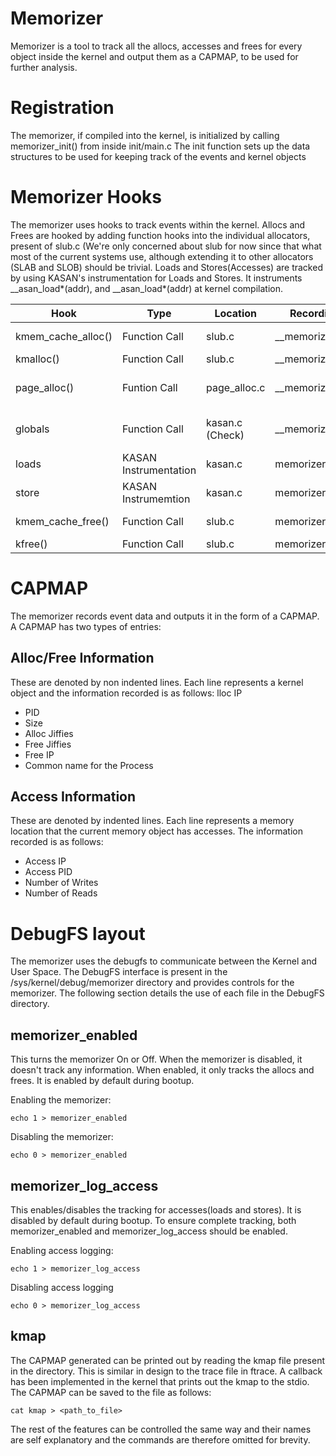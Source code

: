 # Memorizer
Memorizer is a tool to track all the allocs, accesses and frees for every object inside the kernel and output them as a CAPMAP, to be used for further analysis.

# Registration
The memorizer, if compiled into the kernel, is initialized by calling memorizer_init() from inside init/main.c 
The init function sets up the data structures to be used for keeping track of the events and kernel objects 

# Memorizer Hooks
The memorizer uses hooks to track events within the kernel. 
Allocs and Frees are hooked by adding function hooks into the individual allocators, present of slub.c (We're only concerned about slub for now since that what most of the current systems use, although extending it to other allocators (SLAB and SLOB) should be trivial.
Loads and Stores(Accesses) are tracked by using KASAN's instrumentation for Loads and Stores. It instruments __asan_load*(addr), and __asan_load*(addr) at kernel compilation. 

Hook | Type | Location | Recording Function | Description
--- | --- | --- | --- | ---
kmem_cache_alloc() | Function Call | slub.c | __memorizer_kmalloc() | Records kmem_cache_alloc()
kmalloc() | Function Call | slub.c | __memorizer_kmalloc() | Records kmalloc()
page_alloc() | Funtion Call | page_alloc.c | __memorizer_kmalloc() | Records page_alloc() (NEEDS FIXING)
globals | Function Call | kasan.c (Check) | __memorizer_kmalloc() | Records globals (NEED to record Alloc Addr)
loads | KASAN Instrumentation | kasan.c | memorizer_mem_access() | Records loads
store | KASAN Instrumemtion | kasan.c | memorizer_mem_access() | Records Stores
kmem_cache_free() | Function Call | slub.c | memorizer_free_kobj() | Records kmem_cache_free()
kfree() | Function Call | slub.c | memorizer_free_kobj() | Records the kfree()

# CAPMAP 
The memorizer records event data and outputs it in the form of a CAPMAP. A CAPMAP has two types of entries:
## Alloc/Free Information
These are denoted by non indented lines. Each line represents a kernel object and the information recorded is as follows:
lloc IP
* PID
* Size
* Alloc Jiffies
* Free Jiffies
* Free IP 
* Common name for the Process
    
## Access Information
These are denoted by indented lines. Each line represents a memory location that the current memory object has accesses. The information recorded is as follows:
* Access IP 
* Access PID
* Number of Writes
* Number of Reads

# DebugFS layout
The memorizer uses the debugfs to communicate between the Kernel and User Space. The DebugFS interface is present in the /sys/kernel/debug/memorizer directory and provides controls for the memorizer. The following section details the use of each file in the DebugFS directory.

## memorizer_enabled
This turns the memorizer On or Off. When the memorizer is disabled, it doesn't track any information. When enabled, it only tracks the allocs and frees. It is enabled by default during bootup.

Enabling the memorizer:
```
echo 1 > memorizer_enabled
```
Disabling the memorizer:
```
echo 0 > memorizer_enabled
```

## memorizer_log_access
This enables/disables the tracking for accesses(loads and stores). It is disabled by default during bootup. To ensure complete tracking, both memorizer_enabled and memorizer_log_access should be enabled.  

Enabling access logging:
```
echo 1 > memorizer_log_access
```
Disabling access logging
```
echo 0 > memorizer_log_access
```


## kmap
The CAPMAP generated can be printed out by reading the kmap file present in the directory. This is similar in design to the trace file in ftrace. A callback has been implemented in the kernel that prints out the kmap to the stdio. The CAPMAP can be saved to the file as follows:
```
cat kmap > <path_to_file>
```

The rest of the features can be controlled the same way and their names are self explanatory and the commands are therefore omitted for brevity.


